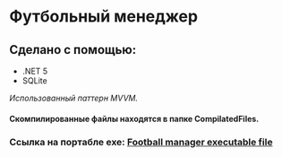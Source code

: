# Футбольный менеджер

## Сделано с помощью:
 - .NET 5
 - SQLite

*Использованный паттерн MVVM.*

#### Скомпилированные файлы находятся в папке CompilatedFiles.




### Ссылка на портабле exe: [Football manager executable file](https://drive.google.com/file/d/1nn9N4Dypic94-7_8IbNpjPFBBe59-yhd/view?usp=drive_link)
